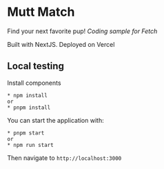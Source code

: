 # Mutt Match
Find your next favorite pup!
_Coding sample for Fetch_

Built with NextJS. Deployed on Vercel

## Local testing
Install components
```
* npm install
or
* pnpm install
```
You can start the application with:
```
* pnpm start
or
* npm run start
```
Then navigate to `http://localhost:3000`
